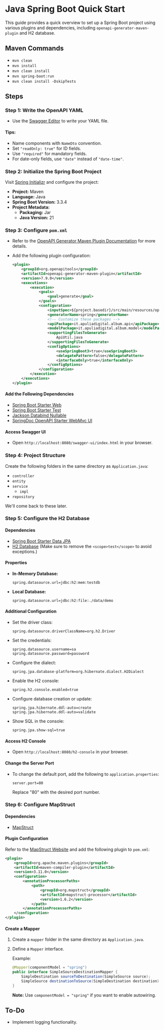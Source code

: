 
# Java Spring Boot Quick Start

This guide provides a quick overview to set up a Spring Boot project using various plugins and dependencies, including `openapi-generator-maven-plugin` and H2 database.

## Maven Commands
- `mvn clean`
- `mvn install`
- `mvn clean install`
- `mvn spring-boot:run`
- `mvn clean install -DskipTests`

## Steps

### Step 1: Write the OpenAPI YAML
- Use the [Swagger Editor](https://editor.swagger.io/) to write your YAML file.

#### Tips:
- Name components with `NameDto` convention.
- Set `"readOnly: true"` for ID fields.
- Use `"required"` for mandatory fields.
- For date-only fields, use `"date"` instead of `"date-time"`.

### Step 2: Initialize the Spring Boot Project
Visit [Spring Initializr](https://start.spring.io/) and configure the project:
- **Project:** Maven
- **Language:** Java
- **Spring Boot Version:** 3.3.4
- **Project Metadata:**
  - **Packaging:** Jar
  - **Java Version:** 21

### Step 3: Configure `pom.xml`
- Refer to the [OpenAPI Generator Maven Plugin Documentation](https://openapi-generator.tech/docs/plugins) for more details.
- Add the following plugin configuration:

  ```xml
  <plugin>
      <groupId>org.openapitools</groupId>
      <artifactId>openapi-generator-maven-plugin</artifactId>
      <version>7.9.0</version>
      <executions>
          <execution>
              <goals>
                  <goal>generate</goal>
              </goals>
              <configuration>
                  <inputSpec>${project.basedir}/src/main/resources/openapi.yaml</inputSpec>
                  <generatorName>spring</generatorName>
                  <!-- Customize these packages -->
                  <apiPackage>it.apuliadigital.album.api</apiPackage>
                  <modelPackage>it.apuliadigital.album.model</modelPackage>
                  <supportingFilesToGenerate>
                      ApiUtil.java
                  </supportingFilesToGenerate>
                  <configOptions>
                      <useSpringBoot3>true</useSpringBoot3>
                      <delegatePattern>false</delegatePattern>
                      <interfaceOnly>true</interfaceOnly>
                  </configOptions>
              </configuration>
          </execution>
      </executions>
  </plugin>
  ```

#### Add the Following Dependencies
- [Spring Boot Starter Web](https://mvnrepository.com/artifact/org.springframework.boot/spring-boot-starter-web)
- [Spring Boot Starter Test](https://mvnrepository.com/artifact/org.springframework.boot/spring-boot-starter-test)
- [Jackson Databind Nullable](https://mvnrepository.com/artifact/org.openapitools/jackson-databind-nullable)
- [SpringDoc OpenAPI Starter WebMvc UI](https://mvnrepository.com/artifact/org.springdoc/springdoc-openapi-starter-webmvc-ui)

#### Access Swagger UI
- Open `http://localhost:8080/swagger-ui/index.html` in your browser.

### Step 4: Project Structure
Create the following folders in the same directory as `Application.java`:
- `controller`
- `entity`
- `service`
  - `impl`
- `repository`

We'll come back to these later.

### Step 5: Configure the H2 Database
#### Dependencies
- [Spring Boot Starter Data JPA](https://mvnrepository.com/artifact/org.springframework.boot/spring-boot-starter-data-jpa)
- [H2 Database](https://mvnrepository.com/artifact/com.h2database/h2) (Make sure to remove the `<scope>test</scope>` to avoid exceptions.)

#### Properties
- **In-Memory Database:**
  
  ```properties
  spring.datasource.url=jdbc:h2:mem:testdb
  ```

- **Local Database:**
  
  ```properties
  spring.datasource.url=jdbc:h2:file:./data/demo
  ```

#### Additional Configuration
- Set the driver class:
  
  ```properties
  spring.datasource.driverClassName=org.h2.Driver
  ```

- Set the credentials:
  
  ```properties
  spring.datasource.username=sa
  spring.datasource.password=password
  ```

- Configure the dialect:
  
  ```properties
  spring.jpa.database-platform=org.hibernate.dialect.H2Dialect
  ```

- Enable the H2 console:
  
  ```properties
  spring.h2.console.enabled=true
  ```

- Configure database creation or update:
  
  ```properties
  spring.jpa.hibernate.ddl-auto=create
  spring.jpa.hibernate.ddl-auto=validate
  ```

- Show SQL in the console:
  
  ```properties
  spring.jpa.show-sql=true
  ```

#### Access H2 Console
- Open `http://localhost:8080/h2-console` in your browser.

#### Change the Server Port
- To change the default port, add the following to `application.properties`:
  
  ```properties
  server.port=80
  ```
  Replace "80" with the desired port number.

### Step 6: Configure MapStruct
#### Dependencies
- [MapStruct](https://mvnrepository.com/artifact/org.mapstruct/mapstruct)

#### Plugin Configuration
Refer to the [MapStruct Website](https://mapstruct.org/) and add the following plugin to `pom.xml`:

```xml
<plugin>
    <groupId>org.apache.maven.plugins</groupId>
    <artifactId>maven-compiler-plugin</artifactId>
    <version>3.11.0</version>
    <configuration>
        <annotationProcessorPaths>
            <path>
                <groupId>org.mapstruct</groupId>
                <artifactId>mapstruct-processor</artifactId>
                <version>1.6.2</version>
            </path>
        </annotationProcessorPaths>
    </configuration>
</plugin>
```

#### Create a Mapper
1. Create a `mapper` folder in the same directory as `Application.java`.
2. Define a `Mapper` interface.

   Example:

   ```java
   @Mapper(componentModel = "spring")
   public interface SimpleSourceDestinationMapper {
       SimpleDestination sourceToDestination(SimpleSource source);
       SimpleSource destinationToSource(SimpleDestination destination);
   }
   ```

   **Note:** Use `componentModel = "spring"` if you want to enable autowiring.

## To-Do
- Implement logging functionality.
